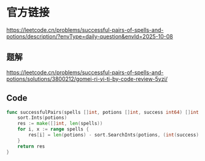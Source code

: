 # 官方链接
https://leetcode.cn/problems/successful-pairs-of-spells-and-potions/description/?envType=daily-question&envId=2025-10-08

## 题解
https://leetcode.cn/problems/successful-pairs-of-spells-and-potions/solutions/3800212/gomei-ri-yi-ti-by-code-review-5yzi/

## Code
```go
func successfulPairs(spells []int, potions []int, success int64) []int {
    sort.Ints(potions)
    res := make([]int, len(spells))
    for i, x := range spells {
        res[i] = len(potions) - sort.SearchInts(potions, (int(success) - 1) / x + 1)
    }
    return res
}
```